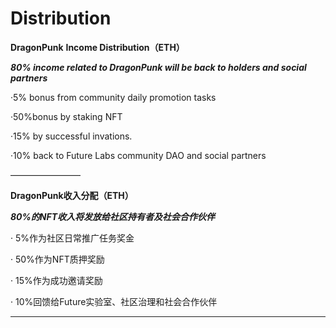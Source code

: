 # Distribution

**DragonPunk** **Income Distribution（ETH）**

_**80% income related to DragonPunk will be back to holders and social partners**_

·5% bonus from community daily promotion tasks

·50%bonus by staking NFT

·15% by successful invations.

·10% back to Future Labs community DAO and social partners

————————

**DragonPunk收入分配（ETH）**

_**80%的NFT收入将发放给社区持有者及社会合作伙伴**_

·      5%作为社区日常推广任务奖金

·      50%作为NFT质押奖励

·      15%作为成功邀请奖励

·      10%回馈给Future实验室、社区治理和社会合作伙伴

****
